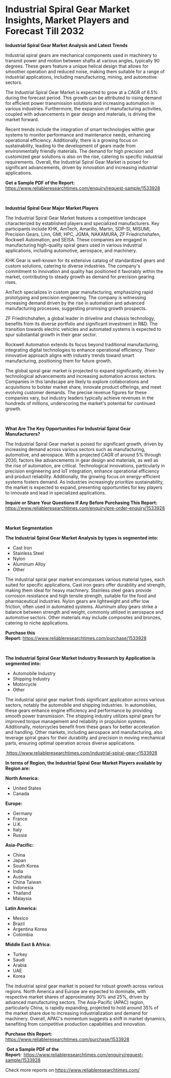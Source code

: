 <p><h1>Industrial Spiral Gear Market Insights, Market Players and Forecast Till 2032</h1></p><p><strong>Industrial Spiral Gear Market Analysis and Latest Trends</strong></p>
<p><p>Industrial spiral gears are mechanical components used in machinery to transmit power and motion between shafts at various angles, typically 90 degrees. These gears feature a unique helical design that allows for smoother operation and reduced noise, making them suitable for a range of industrial applications, including manufacturing, mining, and automotive sectors.</p><p>The Industrial Spiral Gear Market is expected to grow at a CAGR of 6.5% during the forecast period. This growth can be attributed to rising demand for efficient power transmission solutions and increasing automation in various industries. Furthermore, the expansion of manufacturing activities, coupled with advancements in gear design and materials, is driving the market forward.</p><p>Recent trends include the integration of smart technologies within gear systems to monitor performance and maintenance needs, enhancing operational efficiency. Additionally, there is a growing focus on sustainability, leading to the development of gears made from environmentally friendly materials. The demand for high precision and customized gear solutions is also on the rise, catering to specific industrial requirements. Overall, the Industrial Spiral Gear Market is poised for significant advancements, driven by innovation and increasing industrial applications.</p></p>
<p><strong>Get a Sample PDF of the Report:&nbsp;</strong> <a href="https://www.reliableresearchtimes.com/enquiry/request-sample/1533928?utm_campaign=2475&utm_medium=2&utm_source=Github&utm_content=ia&utm_term=27022025&utm_id=industrial-spiral-gear">https://www.reliableresearchtimes.com/enquiry/request-sample/1533928</a></p>
<p>&nbsp;</p>
<p><strong>Industrial Spiral Gear Major Market Players</strong></p>
<p><p>The Industrial Spiral Gear Market features a competitive landscape characterized by established players and specialized manufacturers. Key participants include KHK, AmTech, Amarillo, Martin, SDP-SI, MISUMI, Precision Gears, Linn, GMI, HPC, JGMA, NAKAMURA, ZF Friedrichshafen, Rockwell Automation, and SEISA. These companies are engaged in manufacturing high-quality spiral gears used in various industrial applications, including automotive, aerospace, and machinery.</p><p>KHK Gear is well-known for its extensive catalog of standardized gears and custom solutions, catering to diverse industries. The company's commitment to innovation and quality has positioned it favorably within the market, contributing to steady growth as demand for precision gearing rises.</p><p>AmTech specializes in custom gear manufacturing, emphasizing rapid prototyping and precision engineering. The company is witnessing increasing demand driven by the rise in automation and advanced manufacturing processes, suggesting promising growth prospects.</p><p>ZF Friedrichshafen, a global leader in driveline and chassis technology, benefits from its diverse portfolio and significant investment in R&D. The transition towards electric vehicles and automated systems is expected to spur substantial growth in their gear sector.</p><p>Rockwell Automation extends its focus beyond traditional manufacturing, integrating digital technologies to enhance operational efficiency. Their innovative approach aligns with industry trends toward smart manufacturing, positioning them for future growth.</p><p>The global spiral gear market is projected to expand significantly, driven by technological advancements and increasing automation across sectors. Companies in this landscape are likely to explore collaborations and acquisitions to bolster market share, innovate product offerings, and meet evolving customer demands. The precise revenue figures for these companies vary, but industry leaders typically achieve revenues in the hundreds of millions, underscoring the market's potential for continued growth.</p></p>
<p>&nbsp;</p>
<p><strong>What Are The Key Opportunities For Industrial Spiral Gear Manufacturers?</strong></p>
<p><p>The Industrial Spiral Gear market is poised for significant growth, driven by increasing demand across various sectors such as manufacturing, automotive, and aerospace. With a projected CAGR of around 5% through 2030, factors like advancements in gear design and materials, as well as the rise of automation, are critical. Technological innovations, particularly in precision engineering and IoT integration, enhance operational efficiency and product reliability. Additionally, the growing focus on energy-efficient systems fosters demand. As industries increasingly prioritize sustainability, the market is expected to expand, presenting opportunities for key players to innovate and lead in specialized applications.</p></p>
<p><strong>Inquire or Share Your Questions If Any Before Purchasing This Report:</strong> <a href="https://www.reliableresearchtimes.com/enquiry/pre-order-enquiry/1533928?utm_campaign=2475&utm_medium=2&utm_source=Github&utm_content=ia&utm_term=27022025&utm_id=industrial-spiral-gear">https://www.reliableresearchtimes.com/enquiry/pre-order-enquiry/1533928</a></p>
<p>&nbsp;</p>
<p><strong>Market Segmentation</strong></p>
<p><strong>The Industrial Spiral Gear Market Analysis by types is segmented into:</strong></p>
<p><ul><li>Cast Iron</li><li>Stainless Steel</li><li>Nylon</li><li>Aluminum Alloy</li><li>Other</li></ul></p>
<p><p>The industrial spiral gear market encompasses various material types, each suited for specific applications. Cast iron gears offer durability and strength, making them ideal for heavy machinery. Stainless steel gears provide corrosion resistance and high tensile strength, suitable for the food and pharmaceutical industries. Nylon gears are lightweight and offer low friction, often used in automated systems. Aluminum alloy gears strike a balance between strength and weight, commonly utilized in aerospace and automotive sectors. Other materials may include composites and bronzes, catering to niche applications.</p></p>
<p><strong>Purchase this Report:&nbsp;</strong><a href="https://www.reliableresearchtimes.com/purchase/1533928?utm_campaign=2475&utm_medium=2&utm_source=Github&utm_content=ia&utm_term=27022025&utm_id=industrial-spiral-gear">https://www.reliableresearchtimes.com/purchase/1533928</a></p>
<p>&nbsp;</p>
<p><strong>The Industrial Spiral Gear Market Industry Research by Application is segmented into:</strong></p>
<p><ul><li>Automobile Industry</li><li>Shipping Industry</li><li>Motorcycle</li><li>Other</li></ul></p>
<p><p>The industrial spiral gear market finds significant application across various sectors, notably the automobile and shipping industries. In automobiles, these gears enhance engine efficiency and performance by providing smooth power transmission. The shipping industry utilizes spiral gears for improved torque management and reliability in propulsion systems. Additionally, motorcycles benefit from these gears for better acceleration and handling. Other markets, including aerospace and manufacturing, also leverage spiral gears for their durability and precision in moving mechanical parts, ensuring optimal operation across diverse applications.</p></p>
<p><a href="https://www.reliableresearchtimes.com/industrial-spiral-gear-r1533928?utm_campaign=2475&utm_medium=2&utm_source=Github&utm_content=ia&utm_term=27022025&utm_id=industrial-spiral-gear">&nbsp;https://www.reliableresearchtimes.com/industrial-spiral-gear-r1533928</a></p>
<p><strong>In terms of Region, the Industrial Spiral Gear Market Players available by Region are:</strong></p>
<p>
    <p> <strong> North America: </strong>
        <ul>
            <li>United States</li>
            <li>Canada</li>
        </ul>
        </p> 
    <p> <strong> Europe: </strong>
        <ul>
            <li>Germany</li>
            <li>France</li>
            <li>U.K.</li>
            <li>Italy</li>
            <li>Russia</li>
        </ul>
        </p> 
    <p> <strong> Asia-Pacific: </strong>
        <ul>
            <li>China</li>
            <li>Japan</li>
            <li>South Korea</li>
            <li>India</li>
            <li>Australia</li>
            <li>China Taiwan</li>
            <li>Indonesia</li>
            <li>Thailand</li>
            <li>Malaysia</li>
        </ul>
        </p> 
    <p> <strong> Latin America: </strong>
        <ul>
            <li>Mexico</li>
            <li>Brazil</li>
            <li>Argentina Korea</li>
            <li>Colombia</li>
        </ul>
        </p> 
    <p> <strong> Middle East & Africa: </strong>
        <ul>
            <li>Turkey</li>
            <li>Saudi</li>
            <li>Arabia</li>
            <li>UAE</li>
            <li>Korea</li>
        </ul>
    </p>
    </p>
<p><p>The industrial spiral gear market is poised for robust growth across various regions. North America and Europe are expected to dominate, with respective market shares of approximately 30% and 25%, driven by advanced manufacturing sectors. The Asia-Pacific (APAC) region, particularly China, is rapidly expanding, projected to hold around 35% of the market share due to increasing industrialization and demand for machinery. Overall, APAC's momentum suggests a shift in market dynamics, benefiting from competitive production capabilities and innovation.</p></p>
<p><strong>Purchase this Report: </strong><a href="https://www.reliableresearchtimes.com/purchase/1533928?utm_campaign=2475&utm_medium=2&utm_source=Github&utm_content=ia&utm_term=27022025&utm_id=industrial-spiral-gear">https://www.reliableresearchtimes.com/purchase/1533928</a></p>
<p>&nbsp;<strong>Get a Sample PDF of the Report:&nbsp;&nbsp;</strong><a href="https://www.reliableresearchtimes.com/enquiry/request-sample/1533928?utm_campaign=2475&utm_medium=2&utm_source=Github&utm_content=ia&utm_term=27022025&utm_id=industrial-spiral-gear">https://www.reliableresearchtimes.com/enquiry/request-sample/1533928</a></p>
<p><strong></strong></p>
<p>Check more reports on <a href="https://www.reliableresearchtimes.com/?utm_campaign=2475&utm_medium=2&utm_source=Github&utm_content=ia&utm_term=27022025&utm_id=industrial-spiral-gear">https://www.reliableresearchtimes.com/</a></p>
